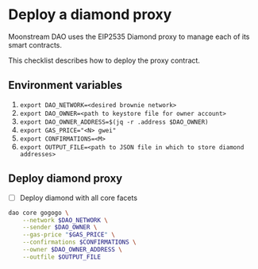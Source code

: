 # Deploy a diamond proxy

Moonstream DAO uses the EIP2535 Diamond proxy to manage each of its smart contracts.

This checklist describes how to deploy the proxy contract.

## Environment variables

1. `export DAO_NETWORK=<desired brownie network>`
2. `export DAO_OWNER=<path to keystore file for owner account>`
3. `export DAO_OWNER_ADDRESS=$(jq -r .address $DAO_OWNER)`
4. `export GAS_PRICE="<N> gwei"`
5. `export CONFIRMATIONS=<M>`
6. `export OUTPUT_FILE=<path to JSON file in which to store diamond addresses>`

## Deploy diamond proxy

- [ ] Deploy diamond with all core facets

```bash
dao core gogogo \
    --network $DAO_NETWORK \
    --sender $DAO_OWNER \
    --gas-price "$GAS_PRICE" \
    --confirmations $CONFIRMATIONS \
    --owner $DAO_OWNER_ADDRESS \
    --outfile $OUTPUT_FILE
```
